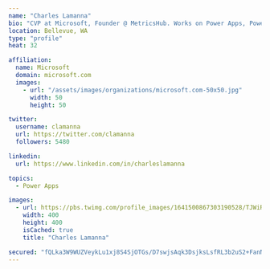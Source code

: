 ```yaml
---
name: "Charles Lamanna"
bio: "CVP at Microsoft, Founder @ MetricsHub. Works on Power Apps, Power Automate, Power Virtual Agent, Common Data Service and Dynamics 365."
location: Bellevue, WA
type: "profile"
heat: 32

affiliation:
  name: Microsoft
  domain: microsoft.com
  images:
    - url: "/assets/images/organizations/microsoft.com-50x50.jpg"
      width: 50
      height: 50

twitter:
  username: clamanna
  url: https://twitter.com/clamanna
  followers: 5480

linkedin:
  url: https://www.linkedin.com/in/charleslamanna

topics:
  - Power Apps

images:
  - url: https://pbs.twimg.com/profile_images/1641500867303190528/TJWiRwMN_400x400.jpg
    width: 400
    height: 400
    isCached: true
    title: "Charles Lamanna"

secured: "fQLka3W9WUZVeykLu1xj8S4SjOTGs/D7swjsAqk3DsjksLsfRL3b2uS2+FanNpf9+7Ug2WCj1dWnEirgo+NxG4iyMkJyk4yv1vn0TIVucUbvtxlnqvp6uiXRxVXP7/LSEKTvPuTwjD192ZUesol1wdkDnV4ryQHyDKgxKu1DbBuLTieQKLyx2HvqjINIzjia7oO21fTsDOygNmWlYgHRwa4rPJL5Uxvqj1+te2RIpSxnKL76NwUdQi0zHZ4KT6X1qztD+pRlh1zQGqHebusbOvQO9MBJCFaHHcVUx0GO74bMmma3K2AVKxWCZtbO70bNc1FokQrOcAPP+sH1R0QR2QE6DdN7u8AJ/FfdZq8FwYuCLmTXtSFu8c3kPxLg596o1KezmDYFHVkot4J3mIebPZsz7XDQvXrLdcsTQFenfLg=;6/gmN+w4Ne8Q+9Q+fSGlSA=="
---
```


